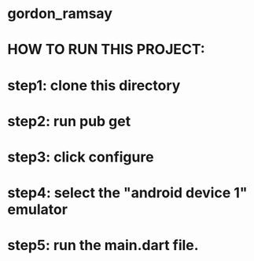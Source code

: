 # gordon_ramsay

# HOW TO RUN THIS PROJECT:

# step1: clone this directory
# step2: run pub get
# step3: click configure
# step4: select the "android device 1" emulator
# step5: run the main.dart file.
